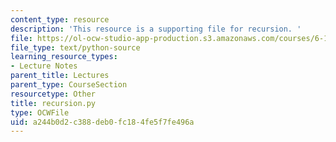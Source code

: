 ```yaml
---
content_type: resource
description: 'This resource is a supporting file for recursion. '
file: https://ol-ocw-studio-app-production.s3.amazonaws.com/courses/6-189-a-gentle-introduction-to-programming-using-python-january-iap-2011/a244b0d2c388deb0fc184fe5f7fe496a_recursion.py
file_type: text/python-source
learning_resource_types:
- Lecture Notes
parent_title: Lectures
parent_type: CourseSection
resourcetype: Other
title: recursion.py
type: OCWFile
uid: a244b0d2-c388-deb0-fc18-4fe5f7fe496a
---
```

